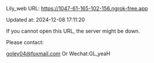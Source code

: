 Lily_web URL: https://1047-61-165-102-156.ngrok-free.app

Updated at: 2024-12-08 17:11:20

If you cannot open this URL, the server might be down.

Please contact: 

goley04@foxmail.com Or Wechat:GL_yeaH